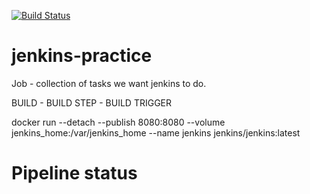[![Build Status](http://20.151.79.247:8080/buildStatus/icon?job=challenge3)](http://20.151.79.247:8080/job/challenge3/)

# jenkins-practice

Job - collection of tasks we want jenkins to do.

BUILD - BUILD STEP - BUILD TRIGGER

docker run --detach --publish 8080:8080 --volume jenkins_home:/var/jenkins_home --name jenkins jenkins/jenkins:latest

# Pipeline status

